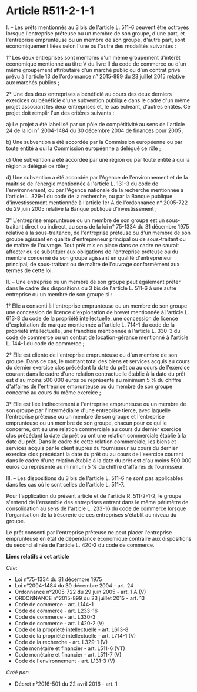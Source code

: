 # Article R511-2-1-1

I. – Les prêts mentionnés au 3 bis de l'article L. 511-6 peuvent être octroyés lorsque l'entreprise prêteuse ou un membre de
son groupe, d'une part, et l'entreprise emprunteuse ou un membre de son groupe, d'autre part, sont économiquement liées selon
l'une ou l'autre des modalités suivantes : 

1° Les deux entreprises sont membres d'un même groupement d'intérêt économique mentionné au titre V du livre II du code de
commerce ou d'un même groupement attributaire d'un marché public ou d'un contrat privé prévu à l'article 13 de l'ordonnance
n° 2015-899 du 23 juillet 2015 relative aux marchés publics ; 

2° Une des deux entreprises a bénéficié au cours des deux derniers exercices ou bénéficie d'une subvention publique dans le
cadre d'un même projet associant les deux entreprises et, le cas échéant, d'autres entités. Ce projet doit remplir l'un des
critères suivants : 

a) Le projet a été labellisé par un pôle de compétitivité au sens de l'article 24 de la loi n° 2004-1484 du 30 décembre 2004
de finances pour 2005 ; 

b) Une subvention a été accordée par la Commission européenne ou par toute entité à qui la Commission européenne a délégué ce
rôle ; 

c) Une subvention a été accordée par une région ou par toute entité à qui la région a délégué ce rôle ; 

d) Une subvention a été accordée par l'Agence de l'environnement et de la maîtrise de l'énergie mentionnée à l'article L.
131-3 du code de l'environnement, ou par l'Agence nationale de la recherche mentionnée à l'article L. 329-1 du code de la
recherche, ou par la Banque publique d'investissement mentionnée à l'article 1er A de l'ordonnance n° 2005-722 du 29 juin
2005 relative la Banque publique d'investissement ; 

3° L'entreprise emprunteuse ou un membre de son groupe est un sous-traitant direct ou indirect, au sens de la loi n° 75-1334
du 31 décembre 1975 relative à la sous-traitance, de l'entreprise prêteuse ou d'un membre de son groupe agissant en qualité
d'entrepreneur principal ou de sous-traitant ou de maître de l'ouvrage. Tout prêt mis en place dans ce cadre ne saurait
affecter ou se substituer aux obligations de l'entreprise prêteuse ou du membre concerné de son groupe agissant en qualité
d'entrepreneur principal, de sous-traitant ou de maître de l'ouvrage conformément aux termes de cette loi. 

II. – Une entreprise ou un membre de son groupe peut également prêter dans le cadre des dispositions du 3 bis de l'article L.
511-6 à une autre entreprise ou un membre de son groupe si : 

1° Elle a consenti à l'entreprise emprunteuse ou un membre de son groupe une concession de licence d'exploitation de brevet
mentionnée à l'article L. 613-8 du code de la propriété intellectuelle, une concession de licence d'exploitation de marque
mentionnée à l'article L. 714-1 du code de la propriété intellectuelle, une franchise mentionnée à l'article L. 330-3 du code
de commerce ou un contrat de location-gérance mentionné à l'article L. 144-1 du code de commerce ; 

2° Elle est cliente de l'entreprise emprunteuse ou d'un membre de son groupe. Dans ce cas, le montant total des biens et
services acquis au cours du dernier exercice clos précédant la date du prêt ou au cours de l'exercice courant dans le cadre
d'une relation contractuelle établie à la date du prêt est d'au moins 500 000 euros ou représente au minimum 5 % du chiffre
d'affaires de l'entreprise emprunteuse ou du membre de son groupe concerné au cours du même exercice ; 

3° Elle est liée indirectement à l'entreprise emprunteuse ou un membre de son groupe par l'intermédiaire d'une entreprise
tierce, avec laquelle l'entreprise prêteuse ou un membre de son groupe et l'entreprise emprunteuse ou un membre de son
groupe, chacun pour ce qui le concerne, ont eu une relation commerciale au cours du dernier exercice clos précédant la date
du prêt ou ont une relation commerciale établie à la date du prêt. Dans le cadre de cette relation commerciale, les biens et
services acquis par le client auprès du fournisseur au cours du dernier exercice clos précédant la date du prêt ou au cours
de l'exercice courant dans le cadre d'une relation établie à la date du prêt est d'au moins 500 000 euros ou représente au
minimum 5 % du chiffre d'affaires du fournisseur. 

III. – Les dispositions du 3 bis de l'article L. 511-6 ne sont pas applicables dans les cas où le sont celles de l'article L.
511-7. 

Pour l'application du présent article et de l'article R. 511-2-1-2, le groupe s'entend de l'ensemble des entreprises entrant
dans le même périmètre de consolidation au sens de l'article L. 233-16 du code de commerce lorsque l'organisation de la
trésorerie de ces entreprises s'établit au niveau du groupe. 

Le prêt consenti par l'entreprise prêteuse ne peut placer l'entreprise emprunteuse en état de dépendance économique contraire
aux dispositions du second alinéa de l'article L. 420-2 du code de commerce.

**Liens relatifs à cet article**

_Cite_:

  - Loi n°75-1334 du 31 décembre 1975
  - Loi n°2004-1484 du 30 décembre 2004 - art. 24
  - Ordonnance n°2005-722 du 29 juin 2005 - art. 1 A (V)
  - ORDONNANCE n°2015-899 du 23 juillet 2015 - art. 13
  - Code de commerce - art. L144-1
  - Code de commerce - art. L233-16
  - Code de commerce - art. L330-3
  - Code de commerce - art. L420-2 (V)
  - Code de la propriété intellectuelle - art. L613-8
  - Code de la propriété intellectuelle - art. L714-1 (V)
  - Code de la recherche - art. L329-1 (V)
  - Code monétaire et financier - art. L511-6 (VT)
  - Code monétaire et financier - art. L511-7 (V)
  - Code de l'environnement - art. L131-3 (V)

_Créé par_:

  - Décret n°2016-501 du 22 avril 2016 - art. 1

